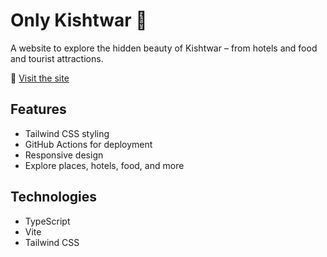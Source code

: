 # Only Kishtwar 🌄
A website to explore the hidden beauty of Kishtwar – from hotels and food  and tourist attractions.

🔗 [Visit the site](https://shokinw.github.io/Only-Kishtwar/)

## Features
- Tailwind CSS styling
- GitHub Actions for deployment
- Responsive design
- Explore places, hotels, food, and more

## Technologies
- TypeScript
- Vite
- Tailwind CSS
